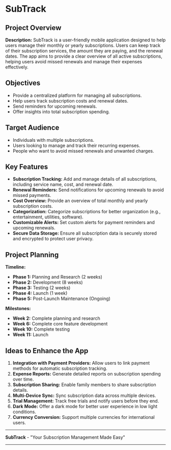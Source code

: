# SubTrack

## Project Overview
**Description:** SubTrack is a user-friendly mobile application designed to help users manage their monthly or yearly subscriptions. Users can keep track of their subscription services, the amount they are paying, and the renewal dates. The app aims to provide a clear overview of all active subscriptions, helping users avoid missed renewals and manage their expenses effectively.

## Objectives
- Provide a centralized platform for managing all subscriptions.
- Help users track subscription costs and renewal dates.
- Send reminders for upcoming renewals.
- Offer insights into total subscription spending.

## Target Audience
- Individuals with multiple subscriptions.
- Users looking to manage and track their recurring expenses.
- People who want to avoid missed renewals and unwanted charges.

## Key Features
- **Subscription Tracking:** Add and manage details of all subscriptions, including service name, cost, and renewal date.
- **Renewal Reminders:** Send notifications for upcoming renewals to avoid missed payments.
- **Cost Overview:** Provide an overview of total monthly and yearly subscription costs.
- **Categorization:** Categorize subscriptions for better organization (e.g., entertainment, utilities, software).
- **Customizable Alerts:** Set custom alerts for payment reminders and upcoming renewals.
- **Secure Data Storage:** Ensure all subscription data is securely stored and encrypted to protect user privacy.

## Project Planning
**Timeline:**
- **Phase 1:** Planning and Research (2 weeks)
- **Phase 2:** Development (8 weeks)
- **Phase 3:** Testing (2 weeks)
- **Phase 4:** Launch (1 week)
- **Phase 5:** Post-Launch Maintenance (Ongoing)

**Milestones:**
- **Week 2:** Complete planning and research
- **Week 6:** Complete core feature development
- **Week 10:** Complete testing
- **Week 11:** Launch

## Ideas to Enhance the App
1. **Integration with Payment Providers:** Allow users to link payment methods for automatic subscription tracking.
2. **Expense Reports:** Generate detailed reports on subscription spending over time.
3. **Subscription Sharing:** Enable family members to share subscription details.
4. **Multi-Device Sync:** Sync subscription data across multiple devices.
5. **Trial Management:** Track free trials and notify users before they end.
6. **Dark Mode:** Offer a dark mode for better user experience in low light conditions.
7. **Currency Conversion:** Support multiple currencies for international users.

---

**SubTrack** - "Your Subscription Management Made Easy"

---
